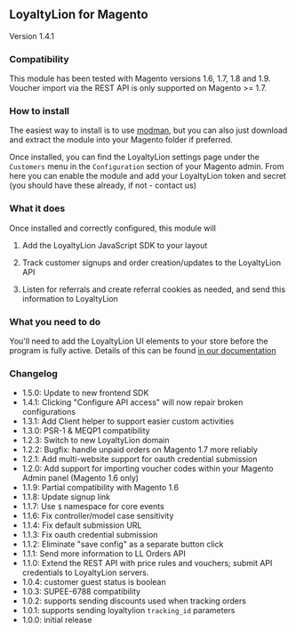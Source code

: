 ## LoyaltyLion for Magento

Version 1.4.1

### Compatibility

This module has been tested with Magento versions 1.6, 1.7, 1.8 and 1.9.
Voucher import via the REST API is only supported on Magento >= 1.7.

### How to install

The easiest way to install is to use [modman](https://github.com/colinmollenhour/modman), but you can also just download and extract the module into your Magento folder if preferred.

Once installed, you can find the LoyaltyLion settings page under the `Customers` menu in the `Configuration` section of your Magento admin. From here you can enable the module and add your LoyaltyLion token and secret (you should have these already, if not - contact us)

### What it does

Once installed and correctly configured, this module will

1) Add the LoyaltyLion JavaScript SDK to your layout

2) Track customer signups and order creation/updates to the LoyaltyLion API

3) Listen for referrals and create referral cookies as needed, and send this information to LoyaltyLion

### What you need to do

You'll need to add the LoyaltyLion UI elements to your store before the program is fully active. Details of this can be found [in our documentation](https://loyaltylion.com/docs/ui-elements)

### Changelog

* 1.5.0: Update to new frontend SDK
* 1.4.1: Clicking "Configure API access" will now repair broken configurations
* 1.3.1: Add Client helper to support easier custom activities
* 1.3.0: PSR-1 & MEQP1 compatibility
* 1.2.3: Switch to new LoyaltyLion domain
* 1.2.2: Bugfix: handle unpaid orders on Magento 1.7 more reliably
* 1.2.1: Add multi-website support for oauth credential submission
* 1.2.0: Add support for importing voucher codes within your Magento Admin panel (Magento 1.6 only)
* 1.1.9: Partial compatibility with Magento 1.6
* 1.1.8: Update signup link
* 1.1.7: Use `$` namespace for core events
* 1.1.6: Fix controller/model case sensitivity
* 1.1.4: Fix default submission URL
* 1.1.3: Fix oauth credential submission
* 1.1.2: Eliminate "save config" as a separate button click
* 1.1.1: Send more information to LL Orders API
* 1.1.0: Extend the REST API with price rules and vouchers; submit API credentials to LoyaltyLion servers.
* 1.0.4: customer guest status is boolean
* 1.0.3: SUPEE-6788 compatibility
* 1.0.2: supports sending discounts used when tracking orders
* 1.0.1: supports sending loyaltylion `tracking_id` parameters
* 1.0.0: initial release
